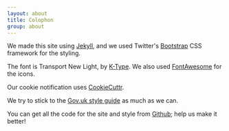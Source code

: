 ```yaml
---
layout: about
title: Colophon
group: about
---
```


We made this site using [Jekyll](http://jekyllrb.com), and we used Twitter's 
[Bootstrap](http://twitter.github.io/bootstrap) CSS framework for the
styling.

The font is Transport New Light, by [K-Type](http://www.k-type.com/). 
We also used [FontAwesome](http://fontawesome.github.io) for the icons.

Our cookie notification uses [CookieCuttr](http://cookiecuttr.com/).

We try to stick to the [Gov.uk style guide](https://www.gov.uk/designprinciples/styleguide) 
as much as we can.

You can get all the code for the site and style from 
[Github](http://github.com/cdcssg); help us make it better!